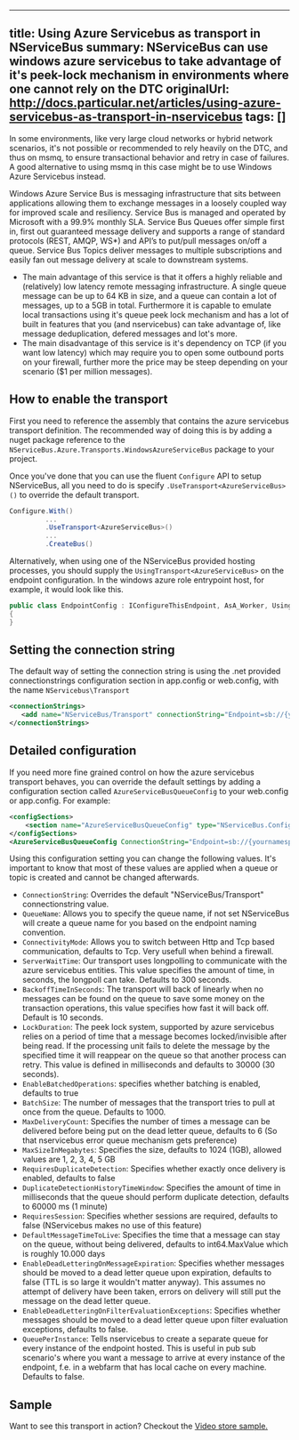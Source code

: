 
---
title: Using Azure Servicebus as transport in NServiceBus
summary: NServiceBus can use windows azure servicebus to take advantage of it's peek-lock mechanism in environments where one cannot rely on the DTC
originalUrl: http://docs.particular.net/articles/using-azure-servicebus-as-transport-in-nservicebus
tags: []
---

In some environments, like very large cloud networks or hybrid network scenarios, it's not possible or recommended to rely heavily on the DTC, and thus on msmq, to ensure transactional behavior and retry in case of failures. A good alternative to using msmq in this case might be to use Windows Azure Servicebus instead.

Windows Azure Service Bus is messaging infrastructure that sits between applications allowing them to exchange messages in a loosely coupled way for improved scale and resiliency. Service Bus is managed and operated by Microsoft with a 99.9% monthly SLA. Service Bus Queues offer simple first in, first out guaranteed message delivery and supports a range of standard protocols (REST, AMQP, WS*) and API’s to put/pull messages on/off a queue. Service Bus Topics deliver messages to multiple subscriptions and easily fan out message delivery at scale to downstream systems.
 
- The main advantage of this service is that it offers a highly reliable and (relatively) low latency remote messaging infrastructure. A single queue message can be up to 64 KB in size, and a queue can contain a lot of messages, up to a 5GB in total. Furthermore it is capable to emulate local transactions using it's queue peek lock mechanism and has a lot of built in features that  you (and nservicebus) can take advantage of, like message deduplication, defered messages and lot's more.
- The main disadvantage of this service is it's dependency on TCP (if you want low latency) which may require you to open some outbound ports on your firewall, further more the price may be steep depending on your scenario ($1 per million messages).

How to enable the transport
---------------------------

First you need to reference the assembly that contains the azure servicebus transport definition. The recommended way of doing this is by adding a nuget package reference to the  `NServiceBus.Azure.Transports.WindowsAzureServiceBus` package to your project.

Once you've done that you can use the fluent `Configure` API to setup NServiceBus, all you need to do is specify `.UseTransport<AzureServiceBus>()` to override the default transport.


```C#
Configure.With()
         ...
         .UseTransport<AzureServiceBus>()
         ...
         .CreateBus()
```

Alternatively, when using one of the NServiceBus provided hosting processes, you should supply the `UsingTransport<AzureServiceBus>` on the endpoint configuration. In the windows azure role entrypoint host, for example, it would look like this.

```C#
public class EndpointConfig : IConfigureThisEndpoint, AsA_Worker, UsingTransport<AzureServiceBus>
{
}
```

Setting the connection string
----------------------------

The default way of setting the connection string is using the .net provided connectionstrings configuration section in app.config or web.config, with the name `NServicebus\Transport`

```XML
<connectionStrings>
   <add name="NServiceBus/Transport" connectionString="Endpoint=sb://{yournamespace}.servicebus.windows.net/;SharedSecretIssuer=owner;SharedSecretValue={yourkey}" />
</connectionStrings> 
```


Detailed configuration
----------------------

If you need more fine grained control on how the azure servicebus transport behaves, you can override the default settings by adding a configuration section called `AzureServiceBusQueueConfig` to your web.config or app.config. For example:

```XML
<configSections>
    <section name="AzureServiceBusQueueConfig" type="NServiceBus.Config.AzureServiceBusQueueConfig, NServiceBus.Azure.Transports.WindowsAzureServiceBus" />   
</configSections>
<AzureServiceBusQueueConfig ConnectionString="Endpoint=sb://{yournamespace}.servicebus.windows.net/;SharedSecretIssuer=owner;SharedSecretValue={yourkey}" />
```
Using this configuration setting you can change the following values. It's important to know that most of these values are applied when a queue or topic is created and cannot be changed afterwards.

- `ConnectionString`: Overrides the default "NServiceBus/Transport" connectionstring value.
- `QueueName`: Allows you to specify the queue name, if not set NServiceBus will create a queue name for you based on the endpoint naming convention.
- `ConnectivityMode`: Allows you to switch between Http and Tcp based communication, defaults to Tcp. Very usefull when behind a firewall.
- `ServerWaitTime`: Our transport uses longpolling to communicate with the azure servicebus entities. This value specifies the amount of time, in seconds, the longpoll can take. Defaults to 300 seconds. 
- `BackoffTimeInSeconds`: The transport will back of linearly when no messages can be found on the queue to save some money on the transaction operations, this value specifies how fast it will back off. Default is 10 seconds.
- `LockDuration`: The peek lock system, supported by azure servicebus relies on a period of time that a message becomes locked/invisible after being read. If the processing unit fails to delete the message by the specified time it will reappear on the queue so that another process can retry. This value is defined in milliseconds and defaults to 30000 (30 seconds). 
- `EnableBatchedOperations`: specifies whether batching is enabled, defaults to true
- `BatchSize`: The number of messages that the transport tries to pull at once from the queue. Defaults to 1000. 
- `MaxDeliveryCount`: Specifies the number of times a message can be delivered before being put on the dead letter queue, defaults to 6 (So that nservicebus error queue mechanism gets preference)
- `MaxSizeInMegabytes`: Specifies the size, defaults to 1024 (1GB), allowed values are 1, 2, 3, 4, 5 GB
- `RequiresDuplicateDetection`: Specifies whether exactly once delivery is enabled, defaults to false
- `DuplicateDetectionHistoryTimeWindow`:  Specifies the amount of time in milliseconds that the queue should perform duplicate detection, defaults to 60000 ms (1 minute)
- `RequiresSession`: Specifies whether sessions are required, defaults to false (NServicebus makes no use of this feature)
- `DefaultMessageTimeToLive`: Specifies the time that a message can stay on the queue, without being delivered, defaults to int64.MaxValue which is roughly 10.000 days
- `EnableDeadLetteringOnMessageExpiration`: Specifies whether messages should be moved to a dead letter queue upon expiration, defaults to false (TTL is so large it wouldn't matter anyway). This assumes no attempt of delivery have been taken, errors on delivery will still put the message on the dead letter queue.
- `EnableDeadLetteringOnFilterEvaluationExceptions`: Specifies whether messages should be moved to a dead letter queue upon filter evaluation exceptions, defaults to false.
- `QueuePerInstance`: Tells nservicebus to create a separate queue for every instance of the endpoint hosted. This is useful in pub sub scenario's where you want a message to arrive at every instance of the endpoint, f.e. in a webfarm that has local cache on every machine. Defaults to false.

Sample
------

Want to see this transport in action? Checkout the [Video store sample.](https://github.com/Particular/NServiceBus.Azure.Samples/tree/master/VideoStore.AzureServiceBus.Cloud)

